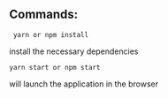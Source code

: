 ## Commands:
<code> yarn or npm install </code>

install the necessary dependencies

<code>yarn start or npm start</code>

will launch the application in the browser